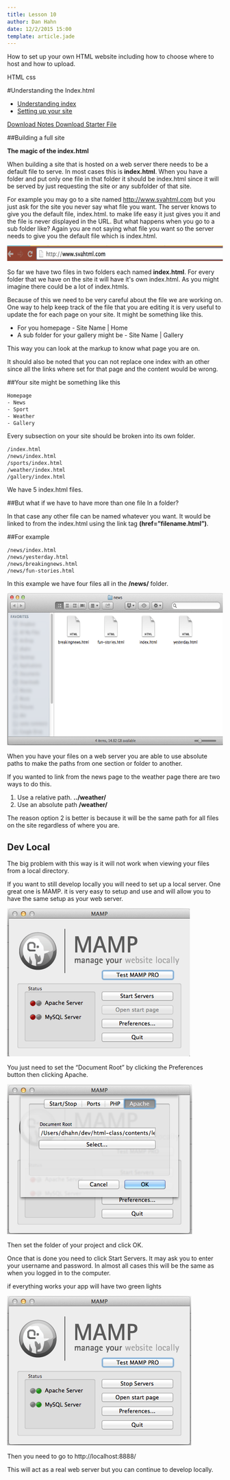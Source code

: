 ```yaml
---
title: Lesson 10
author: Dan Hahn
date: 12/2/2015 15:00
template: article.jade
---
```


How to set up your own HTML website including how to choose where to host and how to upload. <div><span class="label label-default html"><i class="fa fa-html5"></i>HTML</span> <span class="label label-default css"><i class="fa fa-css3"></i>css</span></div>

<span class="more"></span>

#Understanding the Index.html

* [Understanding index]()
* [Setting up your site](hosting.html)

[Download Notes  <i class="icon-download-alt icon-white"></i>](week10-notes.zip)
[Download Starter File  <i class="icon-download-alt icon-white"></i>](week10.zip)

##Building a full site

**The magic of the index.html**

When building a site that is hosted on a web server there needs to be a default file to serve. In most cases this is  **index.html**. When you have a folder and put only one file in that folder it should be index.html since it will be served by just requesting the site or any subfolder of that site.

For example you may go to a site named http://www.svahtml.com but you just ask for the site you never say what file you want. The server knows to give you the default file, index.html. to make life easy it just gives you it and the file is never displayed in the URL. But what happens when you go to a sub folder like? Again you are not saying what file you want so the server needs to give you the default file which is index.html.

<img height="36" src="images/image04.png" width="624">

So far we have two files in two folders each named **index.html**. For every folder that we have on the site it will have it&#39;s own index.html. As you might imagine there could be a lot of index.htmls.

Because of this we need to be very careful about the file we are working on. One way to help keep track of the file that you are editing it is very useful to update the for each page on your site. It might be something like this.

* For you homepage - Site Name | Home
* A sub folder for your gallery might be - Site Name | Gallery

This way you can look at the markup to know what page you are on.

It should also be noted that you can not replace one index with an other since all the links where set for that page and the content would be wrong.

##Your site might be something like this

	Homepage
	- News
	- Sport
	- Weather
	- Gallery

Every subsection on your site should be broken into its own folder.

	/index.html
	/news/index.html
	/sports/index.html
	/weather/index.html
	/gallery/index.html

We have 5 index.html files.

##But what if we have to have more than one file In a folder?

In that case any other file can be named whatever you want. It would be linked to from the index.html using the link tag **(href=&rdquo;filename.html&rdquo;)**.

##For example

	/news/index.html
	/news/yesterday.html
	/news/breakingnews.html
	/news/fun-stories.html

In this example we have four files all in the **/news/** folder.

<img height="354" src="images/image00.png" width="624">

When you have your files on a web server you are able to use absolute paths to make the paths from one section or folder to another.

If you wanted to link from the news page to the weather page there are two ways to do this.

1. Use a relative path. **../weather/**
2. Use an absolute path **/weather/**

The reason option 2 is better is because it will be the same path for all files on the site regardless of where you are.

## Dev Local

The big problem with this way is it will not work when viewing your files from a local directory.

If you want to still develop locally you will need to set up a local server. One great one is MAMP. it is very easy to setup and use and will allow you to have the same setup as your web server.

<img height="345" src="images/image01.png" width="427">

You just need to set the &ldquo;Document Root&rdquo; by clicking the Preferences button then clicking Apache.

<img height="349" src="images/image05.png" width="432">

Then set the folder of your project and click OK.

Once that is done you need to click Start Servers. It may ask you to enter your username and password. In almost all cases this will be the same as when you logged in to the computer.

if everything works your app will have two green lights

<img height="348" src="images/image03.png" width="430">

Then you need to go to http://localhost:8888/

This will act as a real web server but you can continue to develop locally.
